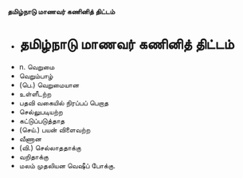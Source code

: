 **தமிழ்நாடு மாணவர் கணினித் திட்டம்**
- # தமிழ்நாடு மாணவர் கணினித் திட்டம்
- n. வெறுமை
- வெறும்பாழ்
- (பெ.) வெறுமையான
- உள்ளீடற்ற
- பதவி வகையில் நிரப்பப் பெறாத
- செல்லுபடியற்ற
- கட்டுப்படுத்தாத
- (செய்.) பயன் விளைவற்ற
- வீணான
- (வி.) செல்லாததாக்கு
- வறிதாக்கு
- மலம் முதலியன வெஷீப் போக்கு.

